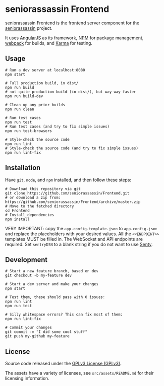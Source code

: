 # seniorassassin Frontend

seniorassassin Frontend is the frontend server component for the
[seniorassassin](https://seniorassassin.com) project.

It uses [AngularJS](https://angularjs.org/) as its framework,
[NPM](https://www.npmjs.com/) for package management,
[webpack](https://webpack.github.io/) for builds, and
[Karma](https://karma-runner.github.io/) for testing.

## Usage

    # Run a dev server at localhost:8080
    npm start

    # Full production build, in dist/
    npm run build
    # not-quite-production build (in dist/), but way way faster
    npm run build-dev

    # Clean up any prior builds
    npm run clean

    # Run test cases
    npm run test
    # Run test cases (and try to fix simple issues)
    npm run test-browsers

    # Style-check the source code
    npm run lint
    # Style-check the source code (and try to fix simple issues)
    npm run lint-fix

## Installation

Have `git`, `node`, and `npm` installed, and then follow these steps:

    # Download this repository via git
    git clone https://github.com/seniorassassin/Frontend.git
    # or download a zip from: https://github.com/seniorassassin/Frontend/archive/master.zip
    # Move to the fetched directory
    cd Frontend
    # Install dependencies
    npm install

VERY IMPORTANT: copy the `app.config.template.json` to
`app.config.json` and replace the placeholders with your desired
values. All the `<<ENDPOINT>>` templates MUST be filled in. The
WebSocket and API endpoints are required. Set `sentryDSN` to a blank
string if you do not want to use
[Senty](https://github.com/getsentry/sentry).

## Development

    # Start a new feature branch, based on dev
    git checkout -b my-feature dev

    # Start a dev server and make your changes
    npm start

    # Test them, these should pass with 0 issues:
    npm run lint
    npm run test

    # Silly whitespace errors? This can fix most of them:
    npm run lint-fix

    # Commit your changes
    git commit -m "I did some cool stuff"
    git push my-github my-feature

## License

Source code released under the
[GPLv3 License (GPLv3)](https://github.com/seniorassassin/Frontend/blob/master/LICENSE).

The assets have a variety of licenses, see `src/assets/README.md` for
their licensing information.

